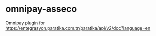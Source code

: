 # omnipay-asseco
Omnipay plugin for https://entegrasyon.paratika.com.tr/paratika/api/v2/doc?language=en
